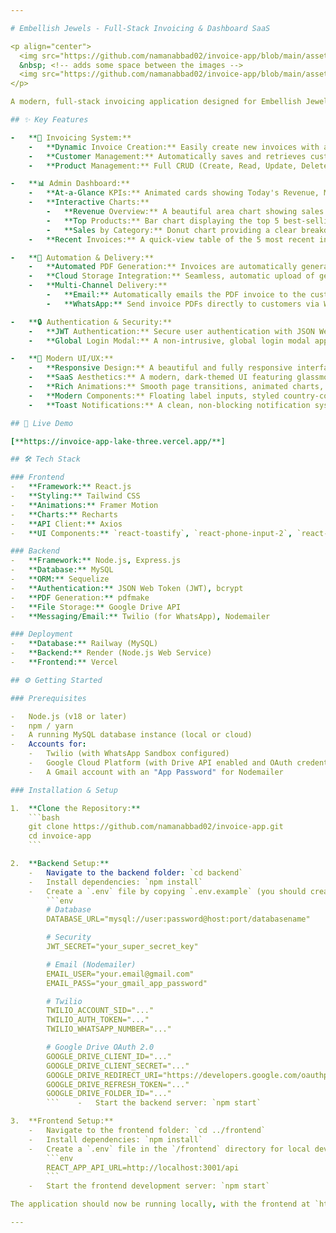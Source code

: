 ```yaml
---

# Embellish Jewels - Full-Stack Invoicing & Dashboard SaaS

<p align="center">
  <img src="https://github.com/namanabbad02/invoice-app/blob/main/assets/dashboard.png?raw=true" alt="Dark Mode Dashboard" width="45%" />
  &nbsp; <!-- adds some space between the images -->
  <img src="https://github.com/namanabbad02/invoice-app/blob/main/assets/Invoice.png?raw=true" alt="Dark Mode Invoice" width="50%" />
</p>

A modern, full-stack invoicing application designed for Embellish Jewels, featuring a complete suite of tools for managing products, customers, and invoices, along with a powerful analytics dashboard. Built with a React frontend and a Node.js/Express backend, this application is designed to be robust, scalable, and user-friendly.

## ✨ Key Features

-   **📝 Invoicing System:**
    -   **Dynamic Invoice Creation:** Easily create new invoices with a searchable product dropdown, automatic total calculations, and discount options (fixed or percentage).
    -   **Customer Management:** Automatically saves and retrieves customer data based on a unique phone number, with email as an optional field.
    -   **Product Management:** Full CRUD (Create, Read, Update, Delete) functionality for the product catalog, including custom Product IDs and categories.

-   **📊 Admin Dashboard:**
    -   **At-a-Glance KPIs:** Animated cards showing Today's Revenue, Monthly Revenue, Best-Selling Product, and Total Discounts.
    -   **Interactive Charts:**
        -   **Revenue Overview:** A beautiful area chart showing sales trends, with a toggle for hourly (Today) and daily (Last 7 Days) views, fully time-zone aware for Indian Standard Time (IST).
        -   **Top Products:** Bar chart displaying the top 5 best-selling products.
        -   **Sales by Category:** Donut chart providing a clear breakdown of sales across different product categories.
    -   **Recent Invoices:** A quick-view table of the 5 most recent invoices with links to view details.

-   **🤖 Automation & Delivery:**
    -   **Automated PDF Generation:** Invoices are automatically generated into professional PDF documents upon creation.
    -   **Cloud Storage Integration:** Seamless, automatic upload of generated invoice PDFs to Google Drive using the Google Drive API.
    -   **Multi-Channel Delivery:**
        -   **Email:** Automatically emails the PDF invoice to the customer if an email address is provided.
        -   **WhatsApp:** Send invoice PDFs directly to customers via WhatsApp using the Twilio API.

-   **🔒 Authentication & Security:**
    -   **JWT Authentication:** Secure user authentication with JSON Web Tokens to protect all sensitive routes and data.
    -   **Global Login Modal:** A non-intrusive, global login modal appears automatically for session expiry or when accessing protected pages, ensuring a seamless user experience.

-   **💎 Modern UI/UX:**
    -   **Responsive Design:** A beautiful and fully responsive interface that works flawlessly on desktop, tablet, and mobile devices.
    -   **SaaS Aesthetics:** A modern, dark-themed UI featuring glassmorphism, gradient accents, and soft shadows.
    -   **Rich Animations:** Smooth page transitions, animated charts, count-up numbers, and micro-interactions powered by Framer Motion.
    -   **Modern Components:** Floating label inputs, styled country-code selector for phone numbers, and a custom searchable product dropdown with keyboard navigation.
    -   **Toast Notifications:** A clean, non-blocking notification system for all user actions (success, warning, error).

## 🚀 Live Demo

[**https://invoice-app-lake-three.vercel.app/**]

## 🛠️ Tech Stack

### Frontend
-   **Framework:** React.js
-   **Styling:** Tailwind CSS
-   **Animations:** Framer Motion
-   **Charts:** Recharts
-   **API Client:** Axios
-   **UI Components:** `react-toastify`, `react-phone-input-2`, `react-spinners`, `lucide-react`

### Backend
-   **Framework:** Node.js, Express.js
-   **Database:** MySQL
-   **ORM:** Sequelize
-   **Authentication:** JSON Web Token (JWT), bcrypt
-   **PDF Generation:** pdfmake
-   **File Storage:** Google Drive API
-   **Messaging/Email:** Twilio (for WhatsApp), Nodemailer

### Deployment
-   **Database:** Railway (MySQL)
-   **Backend:** Render (Node.js Web Service)
-   **Frontend:** Vercel

## ⚙️ Getting Started

### Prerequisites

-   Node.js (v18 or later)
-   npm / yarn
-   A running MySQL database instance (local or cloud)
-   Accounts for:
    -   Twilio (with WhatsApp Sandbox configured)
    -   Google Cloud Platform (with Drive API enabled and OAuth credentials)
    -   A Gmail account with an "App Password" for Nodemailer

### Installation & Setup

1.  **Clone the Repository:**
    ```bash
    git clone https://github.com/namanabbad02/invoice-app.git
    cd invoice-app
    ```

2.  **Backend Setup:**
    -   Navigate to the backend folder: `cd backend`
    -   Install dependencies: `npm install`
    -   Create a `.env` file by copying `.env.example` (you should create this file). Populate it with all the required API keys and database credentials:
        ```env
        # Database
        DATABASE_URL="mysql://user:password@host:port/databasename"

        # Security
        JWT_SECRET="your_super_secret_key"

        # Email (Nodemailer)
        EMAIL_USER="your.email@gmail.com"
        EMAIL_PASS="your_gmail_app_password"

        # Twilio
        TWILIO_ACCOUNT_SID="..."
        TWILIO_AUTH_TOKEN="..."
        TWILIO_WHATSAPP_NUMBER="..."

        # Google Drive OAuth 2.0
        GOOGLE_DRIVE_CLIENT_ID="..."
        GOOGLE_DRIVE_CLIENT_SECRET="..."
        GOOGLE_DRIVE_REDIRECT_URI="https://developers.google.com/oauthplayground"
        GOOGLE_DRIVE_REFRESH_TOKEN="..."
        GOOGLE_DRIVE_FOLDER_ID="..."
        ```    -   Start the backend server: `npm start`

3.  **Frontend Setup:**
    -   Navigate to the frontend folder: `cd ../frontend`
    -   Install dependencies: `npm install`
    -   Create a `.env` file in the `/frontend` directory for local development:
        ```env
        REACT_APP_API_URL=http://localhost:3001/api
        ```
    -   Start the frontend development server: `npm start`

The application should now be running locally, with the frontend at `http://localhost:3000` and the backend at `http://localhost:3001`.

---
```

